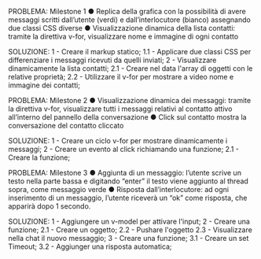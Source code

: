 PROBLEMA:
Milestone 1
●	Replica della grafica con la possibilità di avere messaggi scritti dall’utente (verdi) e dall’interlocutore (bianco) assegnando due classi CSS diverse
●	Visualizzazione dinamica della lista contatti: tramite la direttiva v-for, visualizzare nome e immagine di ogni contatto

SOLUZIONE:
1 - Creare il markup statico;
    1.1 - Applicare due classi CSS per differenziare i messaggi ricevuti da quelli inviati;
2 - Visualizzare dinamicamente la lista contatti;
    2.1 - Creare nel data l'array di oggetti con le relative proprietà;
    2.2 - Utilizzare il v-for per mostrare a video nome e immagine dei contatti;

PROBLEMA:
Milestone 2
●	Visualizzazione dinamica dei messaggi: tramite la direttiva v-for, visualizzare tutti i messaggi relativi al contatto attivo all’interno del pannello della conversazione
●	Click sul contatto mostra la conversazione del contatto cliccato

SOLUZIONE:
1 - Creare un ciclo v-for per mostrare dinamicamente i messaggi;
2 - Creare un evento al click richiamando una funzione;
    2.1 - Creare la funzione;


PROBLEMA:
Milestone 3
●	Aggiunta di un messaggio: l’utente scrive un testo nella parte bassa e digitando “enter” il testo viene aggiunto al thread sopra, come messaggio verde
●	Risposta dall’interlocutore: ad ogni inserimento di un messaggio, l’utente riceverà un “ok” come risposta, che apparirà dopo 1 secondo.

SOLUZIONE:
1 - Aggiungere un v-model per attivare l'input;
2 - Creare una funzione;
    2.1 - Creare un oggetto;
    2.2 - Pushare l'oggetto
    2.3 - Visualizzare nella chat il nuovo messaggio;
3 - Creare una funzione;
    3.1 - Creare un set Timeout;
    3.2 - Aggiunger una risposta automatica;
